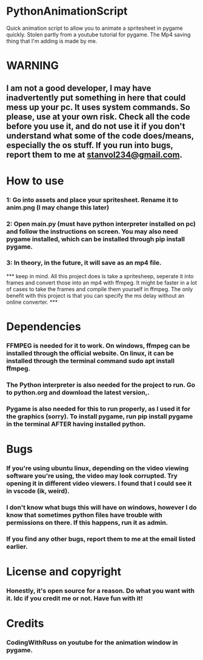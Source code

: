 # PythonAnimationScript
Quick animation script to allow you to animate a spritesheet in pygame quickly.
Stolen partly from a youtube tutorial for pygame. The Mp4 saving thing that I'm adding is made by me.

# WARNING
## I am not a good developer, I may have inadvertently put something in here that could mess up your pc. It uses system commands. So please, use at your own risk. Check all the code before you use it, and do not use it if you don't understand what some of the code does/means, especially the os stuff. If you run into bugs, report them to me at stanvol234@gmail.com.

# How to use
### 1: Go into assets and place your spritesheet. Rename it to anim.png (I may change this later)
### 2: Open main.py (must have python interpreter installed on pc) and follow the instructions on screen. You may also need pygame installed, which can be installed through pip install pygame.
### 3: In theory, in the future, it will save as an mp4 file.
*** keep in mind. All this project does is take a spritesheep, seperate it into frames and convert those into an mp4 with ffmpeg. It might be faster in a lot of cases to take the frames and compile them yourself in ffmpeg. The only benefit with this project is that you can specify the ms delay without an online converter. ***

# Dependencies
### FFMPEG is needed for it to work. On windows, ffmpeg can be installed through the official website. On linux, it can be installed through the terminal command sudo apt install ffmpeg.
### The Python interpreter is also needed for the project to run. Go to python.org and download the latest version,.
### Pygame is also needed for this to run properly, as I used it for the graphics (sorry). To install pygame, run pip install pygame in the terminal AFTER having installed python.

# Bugs
### If you're using ubuntu linux, depending on the video viewing software you're using, the video may look corrupted. Try opening it in different video viewers. I found that I could see it in vscode (ik, weird).
### I don't know what bugs this will have on windows, however I do know that sometimes python files have trouble with permissions on there. If this happens, run it as admin.
### If you find any other bugs, report them to me at the email listed earlier. 

# License and copyright
### Honestly, it's open source for a reason. Do what you want with it. Idc if you credit me or not. Have fun with it!
# Credits
### CodingWithRuss on youtube for the animation window in pygame. 
